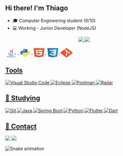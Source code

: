## Hi there! I'm Thiago
- 🎓 Computer Engineering student (9/10)
- 💻 Working - Junior Developer (NodeJS)
<div align="center"> 
  <a href="https://github.com/thisanches07">
  <img height="180em" src="https://github-readme-stats.vercel.app/api?username=thisanches07&show_icons=true&theme=tokyonight&count_private=true"/>
  <img height="180em" src="https://github-readme-stats.vercel.app/api/top-langs/?username=thisanches07&layout=compact&langs_count=7&theme=tokyonight"/>
</div>
  
<div style="display: inline_block"><br>
  <img align="center" alt="Thiago-Java" height="30" width="40" src="https://raw.githubusercontent.com/devicons/devicon/master/icons/java/java-original.svg">
  <img align="center" alt="Thiago-Python" height="30" width="40" src="https://raw.githubusercontent.com/devicons/devicon/master/icons/python/python-original.svg">
  <img align="center" alt="Thiago-HTML" height="30" width="40" src="https://raw.githubusercontent.com/devicons/devicon/master/icons/html5/html5-original.svg">
  <img align="center" alt="Thiago-CSS" height="30" width="40" src="https://raw.githubusercontent.com/devicons/devicon/master/icons/css3/css3-original.svg">
  <img align="center" alt="Thiago-Git" height="30" width="40" src="https://raw.githubusercontent.com/devicons/devicon/master/icons/git/git-original.svg">
</div>
  
  ## Tools
  <div>
  
  ![Visual Studio Code](https://img.shields.io/badge/-Visual%20Studio%20Code-333333?style=flat&logo=visual-studio-code&logoColor=007ACC)
    ![Eclipse](https://img.shields.io/badge/-Eclipse-333333?style=flat&logo=eclipse)
    ![Postman](https://img.shields.io/badge/-Postman-333333?style=flat&logo=postman)
    ![Radar](https://img.shields.io/badge/-Radar-333333?style=flat&logo=radar)
  </div>
  
  ## 📖 Studying
<p>
  
   <img align="center" alt="Git" src="https://img.shields.io/badge/git-E34F26?style=for-the-badge&logo=git&logoColor=white" />
  <img align="center" alt="Java" src="https://img.shields.io/badge/java-1572B6?style=for-the-badge&logo=java&logoColor=white" />
  <img align="center" alt="Spring Boot" src="https://img.shields.io/badge/Spring Boot-6DB33F?style=for-the-badge&logo=spring&logoColor=white" />
  <img align="center" alt="Python" src="https://img.shields.io/badge/Python-F7DF1E?style=for-the-badge&logo=python&logoColor=black" />
  <img align="center" alt="Flutter" src="https://img.shields.io/badge/Flutter-%2302569B?style=for-the-badge&logo=flutter&logoColor=61DAFB" />
  <img align="center" alt="Dart" src="https://img.shields.io/badge/Dart-%230175C2?style=for-the-badge&logo=dart&logoColor=61DAFB" />
    
    
</p>

## 📌 Contact
  <div>
  <a href = "mailto:t.sanches0703@gmail.com"><img src="https://img.shields.io/badge/Gmail-D14836?style=for-the-badge&logo=gmail&logoColor=white" target="_blank"></a>
  <a href="https://www.linkedin.com/in/thiago-sanches-profile/" target="_blank"><img src="https://img.shields.io/badge/-LinkedIn-%230077B5?style=for-the-badge&logo=linkedin&logoColor=white" target="_blank"></a>
     
  </div>
  
  ![Snake animation](https://github.com/thisanches07/thisanches07/blob/output/github-contribution-grid-snake.svg)
